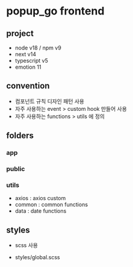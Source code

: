 # popup_go frontend

## project

- node v18 / npm v9
- next v14
- typescript v5
- emotion 11

## convention

- 컴포넌트 규칙 디자인 패턴 사용
- 자주 사용하는 event > custom hook 만들어 사용
- 자주 사용하는 functions > utils 에 정의

## folders

### app

### public

### utils

- axios : axios custom
- common : common functions
- data : date functions

## styles

- scss 사용

- styles/global.scss
